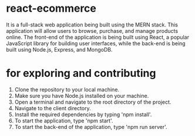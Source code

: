 # react-ecommerce
It is a full-stack web application being built using the MERN stack. This application will allow users to browse, purchase, and manage products online. The front-end of the application is being built using React, a popular JavaScript library for building user interfaces, while the back-end is being built using Node.js, Express, and MongoDB.

# for exploring and contributing
1. Clone the repository to your local machine.
2. Make sure you have Node.js installed on your machine.
3. Open a terminal and navigate to the root directory of the project.
4. Navigate to the client directory.
5. Install the required dependencies by typing 'npm install'.
6. To start the application, type 'npm start'.
7. To start the back-end of the application, type 'npm run server'.
